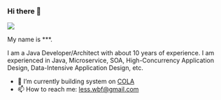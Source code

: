 ### Hi there 👋

![](https://komarev.com/ghpvc/?username=littlesorry)

My name is ***. 

I am a Java Developer/Architect with about 10 years of experience. 
I am experienced in Java, Microservice, SOA, High-Concurrency Application Design, Data-Intensive Application Design, etc.

- 🌱 I’m currently building system on [COLA](https://github.com/alibaba/COLA)
- 📫 How to reach me: less.wbf@gmail.com



<!--
**littlesorry/littlesorry** is a ✨ _special_ ✨ repository because its `README.md` (this file) appears on your GitHub profile.

Here are some ideas to get you started:

- 🔭 I’m currently working on ...
- 🌱 I’m currently learning ...
- 👯 I’m looking to collaborate on ...
- 🤔 I’m looking for help with ...
- 💬 Ask me about ...
- 📫 How to reach me: ...
- 😄 Pronouns: ...
- ⚡ Fun fact: ...
-->

